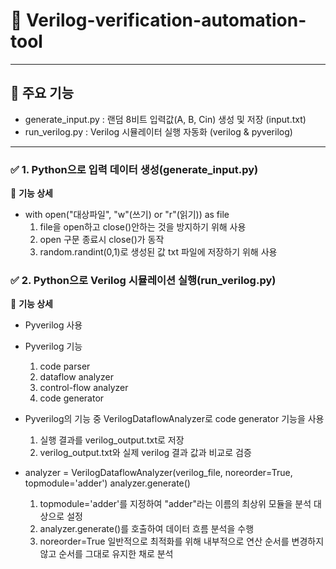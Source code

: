 # 📌 Verilog-verification-automation-tool
---
## 🚀 주요 기능
  - generate_input.py	: 랜덤 8비트 입력값(A, B, Cin) 생성 및 저장 (input.txt)
  - run_verilog.py : Verilog 시뮬레이터 실행 자동화 (verilog & pyverilog)
---
### ✅ 1. Python으로 입력 데이터 생성(generate_input.py)

📌 **기능 상세**

  - with open("대상파일", "w"(쓰기) or "r"(읽기)) as file
    1. file을 open하고 close()안하는 것을 방지하기 위해 사용
    2. open 구문 종료시 close()가 동작
    3. random.randint(0,1)로 생성된 값 txt 파일에 저장하기 위해 사용
    
### ✅ 2. Python으로 Verilog 시뮬레이션 실행(run_verilog.py)

📌 **기능 상세**

  - Pyverilog 사용
  
  - Pyverilog 기능
    1. code parser
    2. dataflow analyzer
    3. control-flow analyzer
    4. code generator
    
  - Pyverilog의 기능 중 VerilogDataflowAnalyzer로 code generator 기능을 사용
    1. 실행 결과를 verilog_output.txt로 저장
    2. verilog_output.txt와 실제 verilog 결과 값과 비교로 검증

  - analyzer = VerilogDataflowAnalyzer(verilog_file, noreorder=True, topmodule='adder')
analyzer.generate()
    1. topmodule='adder'를 지정하여 "adder"라는 이름의 최상위 모듈을 분석 대상으로 설정
    2. analyzer.generate()를 호출하여 데이터 흐름 분석을 수행
    3. noreorder=True 일반적으로 최적화를 위해 내부적으로 연산 순서를 변경하지 않고 순서를 그대로 유지한 채로 분석


